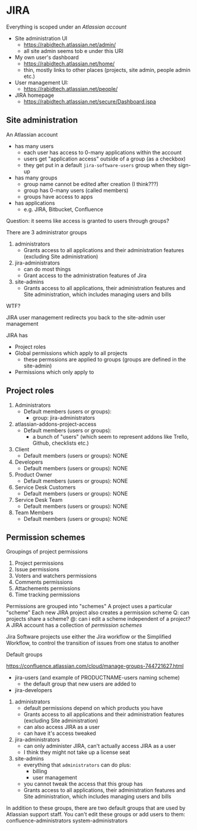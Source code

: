 # JIRA

Everything is scoped under an _Atlassian account_

- Site administration UI
    - https://rabidtech.atlassian.net/admin/
    - all site admin seems tob e under this URI
- My own user's dashboard
    - https://rabidtech.atlassian.net/home/
    - thin, mostly links to other places (projects, site admin, people admin
      etc.)
- User management UI:
    - https://rabidtech.atlassian.net/people/
- JIRA homepage
    - https://rabidtech.atlassian.net/secure/Dashboard.jspa

## Site administration

An Atlassian account

- has many users
    - each user has access to 0-many applications within the account
    - users get "application access" outside of a group (as a checkbox)
    - they get put in a default `jira-software-users` group when they sign-up
- has many groups
    - group name cannot be edited after creation (I think???)
    - group has 0-many users (called members)
    - groups have access to apps
- has applications
    - e.g. JIRA, Bitbucket, Confluence

Question: it seems like access is granted to users through groups?

There are 3 administrator groups

1. administrators
    - Grants access to all applications and their administration features
      (excluding Site administration)
1. jira-administrators
    - can do most things
    - Grant access to the administration features of Jira
1. site-admins
    - Grants access to all applications, their administration features and Site
      administration, which includes managing users and bills

WTF?

JIRA user management redirects you back to the site-admin user management

JIRA has

- Project roles
- Global permissions which apply to all projects
    - these permssions are applied to groups (groups are defined in the
      site-admin)
- Permissions which only apply to

## Project roles

1. Administrators
    - Default members (users or groups):
        - group: jira-administrators
2. atlassian-addons-project-access
    - Default members (users or groups):
        - a bunch of "users" (which seem to represent addons like Trello,
          Github, checklists etc.)
3. Client
    - Default members (users or groups): NONE
4. Developers
    - Default members (users or groups): NONE
5. Product Owner
    - Default members (users or groups): NONE
6. Service Desk Customers
    - Default members (users or groups): NONE
7. Service Desk Team
    - Default members (users or groups): NONE
8. Team Members
    - Default members (users or groups): NONE

## Permission schemes

Groupings of project permissions

1. Project permissions
2. Issue permissions
3. Voters and watchers permissions
4. Comments permissions
5. Attachements permissions
6. Time tracking permissions

Permissions are grouped into "schemes" A project uses a particular "scheme" Each
new JIRA project also creates a permission scheme Q: can projects share a
scheme? @: can i edit a scheme independent of a project? A JIRA account has a
collection of _permission schemes_

Jira Software projects use either the Jira workflow or the Simplified Workflow,
to control the transition of issues from one status to another

Default groups

https://confluence.atlassian.com/cloud/manage-groups-744721627.html

- jira-users (and example of PRODUCTNAME-users naming scheme)
    - the default group that new users are added to
- jira-developers

1. administrators
    - default permissions depend on which products you have
    - Grants access to all applications and their administration features
      (excluding Site administration)
    - can also access JIRA as a user
    - can have it's access tweaked
1. jira-administrators
    - can only administer JIRA, can't actually access JIRA as a user
    - I think they might not take up a license seat
1. site-admins
    - everything that `administrators` can do plus:
        - billing
        - user management
    - you cannot tweak the access that this group has
    - Grants access to all applications, their administration features and Site
      administration, which includes managing users and bills

In addition to these groups, there are two default groups that are used by
Atlassian support staff. You can't edit these groups or add users to them:
confluence-administrators system-administrators
